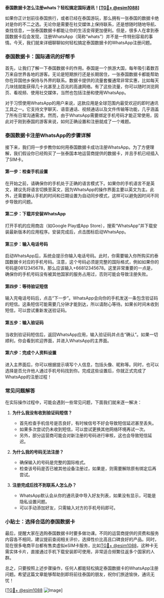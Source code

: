 **泰国数据卡怎么注册whats？轻松搞定国际通讯！[[TG💪+ @esim1088](https://t.me/s/esim1088)]**

如果你正计划前往泰国旅行，或者已经在泰国游玩，那么拥有一张泰国的数据卡绝对是你的不二之选。无论你是需要在社交媒体上保持联系，还是想随时随地导航、查找信息，一张泰国数据卡都能让你的生活变得更加便利。但是，很多人在拿到泰国数据卡后会发现，注册WhatsApp（简称“whats”）并不是一件特别容易的事情。今天，我们就来详细聊聊如何轻松搞定泰国数据卡的WhatsApp注册问题。

### 泰国数据卡：国际通讯的好帮手

首先，让我们了解一下泰国数据卡的作用。泰国是一个旅游大国，每年吸引着数百万来自世界各地的游客。无论是短期旅行还是长期居住，一张泰国数据卡都能帮助你在异国他乡保持与外界的联系。数据卡提供的流量套餐通常非常实惠，比如每天几块钱就能获得几十兆甚至上百兆的高速网络。有了这些流量，你可以随时浏览网页、看视频、使用社交媒体，当然也包括注册和使用WhatsApp。

对于习惯使用WhatsApp的用户来说，这款应用是全球范围内最受欢迎的即时通讯工具之一。它支持文字聊天、语音通话、视频通话以及文件传输等功能，几乎涵盖了所有日常沟通需求。然而，由于WhatsApp需要绑定手机号码才能正常使用，因此对于刚到泰国的游客来说，如何正确设置和注册就成了一个难题。

### 泰国数据卡注册WhatsApp的步骤详解

接下来，我们将一步步教你如何用泰国数据卡成功注册WhatsApp。为了方便理解，我们假设你已经购买了一张泰国本地运营商提供的数据卡，并且手机已经插入了SIM卡。

#### 第一步：检查手机设置

在开始之前，请确保你的手机处于正确的语言模式下。如果你的手机语言不是英文，建议先将语言切换至英文，因为WhatsApp的操作界面主要以英文为主。此外，还需要确认手机的时间和日期设置为自动同步模式，这样可以避免因时间不同步导致的问题。

#### 第二步：下载并安装WhatsApp

打开手机的应用商店（如Google Play或App Store），搜索“WhatsApp”并下载安装最新版本的应用程序。安装完成后，点击图标启动WhatsApp。

#### 第三步：输入电话号码

启动WhatsApp后，系统会提示你输入电话号码。此时，你需要输入你所购买的泰国数据卡对应的手机号码。注意，这个号码必须是完整的国际格式，例如如果你的号码是0812345678，那么应该输入+66812345678。这里非常重要的一点是，确保你的手机号码没有被其他国家的服务占用过，否则可能会导致注册失败。

#### 第四步：等待验证短信

输入完电话号码后，点击“下一步”。WhatsApp会向你的手机发送一条包含验证码的短信。这条短信可能需要几分钟才能到达，所以请耐心等待。如果长时间未收到短信，可以尝试重新发送验证码。

#### 第五步：输入验证码

当收到验证码短信后，返回WhatsApp应用，输入验证码并点击“确认”。如果一切顺利，你会看到欢迎界面，并进入WhatsApp的主界面。

#### 第六步：完成个人资料设置

进入主界面后，你可以根据提示填写个人信息，包括头像、昵称等。同时，也可以选择是否允许他人通过手机号码找到你。完成这些设置后，你就正式完成了WhatsApp的注册过程！

### 常见问题解答

在实际操作过程中，可能会遇到一些常见问题，下面我们就来逐一解决：

1. **为什么我没有收到验证码短信？**
   - 首先检查手机信号是否良好，有时候信号不好会导致短信延迟甚至丢失。
   - 如果多次尝试仍未收到短信，可以尝试更换其他网络环境再试一次。
   - 另外，部分运营商可能会对新注册的号码进行审核，这也会导致短信延迟。

2. **为什么我的号码无法注册？**
   - 确保输入的号码是完整的国际格式。
   - 检查该号码是否已被其他设备注册过，如果是，则需要解除原有绑定后再尝试。

3. **注册完成后找不到联系人怎么办？**
   - WhatsApp默认会从你的通讯录中导入好友列表，如果没有显示，可能是隐私设置问题。
   - 可以手动添加好友，只需输入对方的手机号码即可。

### 小贴士：选择合适的泰国数据卡

最后，提醒大家在选购泰国数据卡时要多做功课。不同的运营商提供的资费和服务内容各不相同，建议提前查阅相关评价，选择性价比高且口碑良好的产品。同时，现在很多电商平台都有售卖虚拟eSIM卡服务，比如[TG💪+ @esim1088](https://t.me/s/esim1088)，这种卡无需实体卡片，直接通过手机下载安装即可使用，非常适合频繁往返多个国家的人群。

总之，只要按照上述步骤操作，任何人都能轻松搞定泰国数据卡的WhatsApp注册问题。希望这篇文章能够帮助到即将前往泰国的朋友，祝你们旅途愉快，通讯无忧！

[[TG💪+ @esim1088](https://t.me/s/esim1088) ![Image](https://i.postimg.cc/4NQfJmqS/Snipaste-2025-05-13-00-14-12.png)]